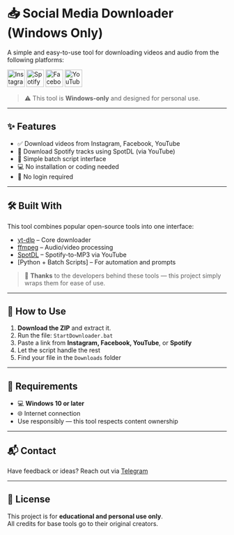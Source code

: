 # 📥 Social Media Downloader (Windows Only)

A simple and easy-to-use tool for downloading videos and audio from the following platforms:

<p align="left">
  <img src="https://img.icons8.com/color/48/000000/instagram-new--v1.png" alt="Instagram" width="40" height="40"/>
  <img src="https://img.icons8.com/color/48/000000/spotify--v1.png" alt="Spotify" width="40" height="40"/>
  <img src="https://img.icons8.com/color/48/000000/facebook-new.png" alt="Facebook" width="40" height="40"/>
  <img src="https://img.icons8.com/color/48/000000/youtube-play.png" alt="YouTube" width="40" height="40"/>
</p>

> ⚠️ This tool is **Windows-only** and designed for personal use.

---

## ✨ Features

- ✅ Download videos from Instagram, Facebook, YouTube
- 🎵 Download Spotify tracks using SpotDL (via YouTube)
- 🎯 Simple batch script interface
- 💻 No installation or coding needed
- 🔐 No login required

---

## 🛠 Built With

This tool combines popular open-source tools into one interface:

- [yt-dlp](https://github.com/yt-dlp/yt-dlp) – Core downloader
- [ffmpeg](https://ffmpeg.org/) – Audio/video processing
- [SpotDL](https://github.com/spotDL/spotify-downloader) – Spotify-to-MP3 via YouTube
- [Python + Batch Scripts] – For automation and prompts

> 🙏 **Thanks** to the developers behind these tools — this project simply wraps them for ease of use.

---

## 🚀 How to Use

1. **Download the ZIP** and extract it.
2. Run the file: `StartDownloader.bat`
3. Paste a link from **Instagram, Facebook, YouTube**, or **Spotify**
4. Let the script handle the rest
5. Find your file in the `Downloads` folder

---

## 📌 Requirements

- 💻 **Windows 10 or later**
- 🌐 Internet connection
- Use responsibly — this tool respects content ownership

---

## 📬 Contact

Have feedback or ideas? Reach out via [Telegram](https://t.me/hajisab_robot)

---

## 📄 License

This project is for **educational and personal use only**.  
All credits for base tools go to their original creators.

